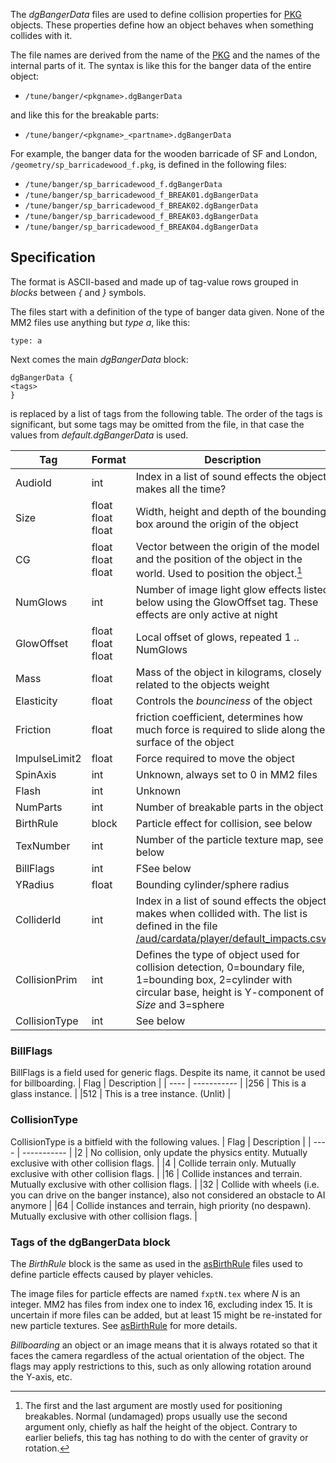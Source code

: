 The *dgBangerData* files are used to define collision properties for
[PKG](PKG.md) objects. These properties define how an object
behaves when something collides with it.

The file names are derived from the name of the [PKG](PKG.md)
and the names of the internal parts of it. The syntax is like this for
the banger data of the entire object:

* `/tune/banger/<pkgname>.dgBangerData`

and like this for the breakable parts:

* `/tune/banger/<pkgname>_<partname>.dgBangerData`

For example, the banger data for the wooden barricade of SF and London, `/geometry/sp_barricadewood_f.pkg`, is defined in the
following files:

* `/tune/banger/sp_barricadewood_f.dgBangerData`
* `/tune/banger/sp_barricadewood_f_BREAK01.dgBangerData`
* `/tune/banger/sp_barricadewood_f_BREAK02.dgBangerData`
* `/tune/banger/sp_barricadewood_f_BREAK03.dgBangerData`
* `/tune/banger/sp_barricadewood_f_BREAK04.dgBangerData`

## Specification

The format is ASCII-based and made up of tag-value rows grouped in
*blocks* between *{* and *}* symbols.

The files start with a definition of the type of banger data given. None
of the MM2 files use anything but *type a*, like this:

```
type: a
```

Next comes the main *dgBangerData* block:

```
dgBangerData {
<tags>
}
```

*<tags>* is replaced by a list of tags from the following table. The
order of the tags is significant, but some tags may be omitted from the
file, in that case the values from *default.dgBangerData* is used.

| Tag           | Format            | Description                                                                                                                                                                       |
| ------------- | ----------------- | --------------------------------------------------------------------------------------------------------------------------------------------------------------------------------- |
| AudioId       | int               | Index in a list of sound effects the object makes all the time?                                                                                                                   |
| Size          | float float float | Width, height and depth of the bounding box around the origin of the object                                                                                                       |
| CG            | float float float | Vector between the origin of the model and the position of the object in the world. Used to position the object.[^CG]                                                             |
| NumGlows      | int               | Number of image light glow effects listed below using the GlowOffset tag. These effects are only active at night                                                                  |
| GlowOffset    | float float float | Local offset of glows, repeated 1 .. NumGlows                                                                                                                                     |
| Mass          | float             | Mass of the object in kilograms, closely related to the objects weight                                                                                                            |
| Elasticity    | float             | Controls the *bounciness* of the object                                                                                                                                           |
| Friction      | float             | friction coefficient, determines how much force is required to slide along the surface of the object                                                                              |
| ImpulseLimit2 | float             | Force required to move the object                                                                                                                                                 |
| SpinAxis      | int               | Unknown, always set to 0 in MM2 files                                                                                                                                             |
| Flash         | int               | Unknown                                                                                                                                                                           |
| NumParts      | int               | Number of breakable parts in the object                                                                                                                                           |
| BirthRule     | block             | Particle effect for collision, see below                                                                                                                                          |
| TexNumber     | int               | Number of the particle texture map, see below                                                                                                                                     |
| BillFlags     | int               | FSee below                                                    |
| YRadius       | float             | Bounding cylinder/sphere radius                                                                                                                                                   |
| ColliderId    | int               | Index in a list of sound effects the object makes when collided with. The list is defined in the file [/aud/cardata/player/default_impacts.csv](default_impacts.csv "wikilink"). |
| CollisionPrim | int               | Defines the type of object used for collision detection, 0=boundary file, 1=bounding box, 2=cylinder with circular base, height is Y-component of *Size* and 3=sphere             |
| CollisionType | int               | See below                                                                                                                                                                        |

### BillFlags
BillFlags is a field used for generic flags. Despite its name, it cannot be used for billboarding.
| Flag | Description |
| ---- | ----------- |
|256   | This is a glass instance. |
|512     | This is a tree instance. (Unlit) |

### CollisionType
CollisionType is a bitfield with the following values.
| Flag | Description |
| ---- | ----------- |
|2     | No collision, only update the physics entity. Mutually exclusive with other collision flags. |
|4     | Collide terrain only. Mutually exclusive with other collision flags. |
|16    | Collide instances and terrain. Mutually exclusive with other collision flags. |
|32   | Collide with wheels (i.e. you can drive on the banger instance), also not considered an obstacle to AI anymore |
|64    | Collide instances and terrain, high priority (no despawn). Mutually exclusive with other collision flags. |

[^CG]: The first and the last argument are mostly used for positioning breakables. Normal (undamaged) props usually use the second argument only, chiefly as half the height of the object. Contrary to earlier beliefs, this tag has nothing to do with the center of gravity or rotation.

### Tags of the dgBangerData block

The *BirthRule* block is the same as used in the
[asBirthRule](asBirthRule.md) files used to define particle
effects caused by player vehicles.

The image files for particle effects are named `fxptN.tex` where *N* is
an integer. MM2 has files from index one to index 16, excluding index
15. It is uncertain if more files can be added, but at least 15 might
be re-instated for new particle textures. See
[asBirthRule](asBirthRule.md) for more details.

*Billboarding* an object or an image means that it is always rotated so
that it faces the camera regardless of the actual orientation of the
object. The flags may apply restrictions to this, such as only allowing
rotation around the Y-axis, etc.

